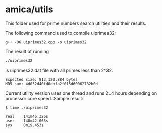 # amica/utils
This folder used for prime numbers search utilities and their results.

The following command used to compile uiprimes32:

    g++ -O6 uiprimes32.cpp -o uiprimes32

The result of running

    ./uiprimes32

is uiprimes32.dat file with all primes less than 2^32.

    Expected size: 813,120,884 bytes
    MD5 sum: 4d052d40fd0ebfa2f015d60062782b0d

Current utility version uses one thread and runs 2..4 hours depending on processor core speed.
Sample result:

    $ time ./uiprimes32

    real    141m46.326s
    user    140m42.063s
    sys     0m19.453s
